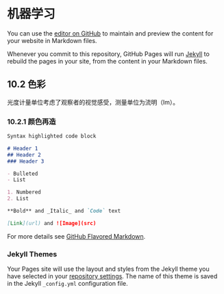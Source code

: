 # 机器学习

You can use the [editor on GitHub](https://github.com/WYGGXUer/WYGGXUer.github.io/edit/master/index.md) to maintain and preview the content for your website in Markdown files.

Whenever you commit to this repository, GitHub Pages will run [Jekyll](https://jekyllrb.com/) to rebuild the pages in your site, from the content in your Markdown files.

## 10.2 色彩

光度计量单位考虑了观察者的视觉感受，测量单位为流明（lm）。

### 10.2.1 颜色再造

```markdown
Syntax highlighted code block

# Header 1
## Header 2
### Header 3

- Bulleted
- List

1. Numbered
2. List

**Bold** and _Italic_ and `Code` text

[Link](url) and ![Image](src)
```

For more details see [GitHub Flavored Markdown](https://guides.github.com/features/mastering-markdown/).

### Jekyll Themes

Your Pages site will use the layout and styles from the Jekyll theme you have selected in your [repository settings](https://github.com/WYGGXUer/WYGGXUer.github.io/settings). The name of this theme is saved in the Jekyll `_config.yml` configuration file.

